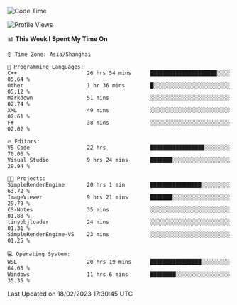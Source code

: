 <!--START_SECTION:waka-->
![Code Time](http://img.shields.io/badge/Code%20Time-663%20hrs%208%20mins-blue)

![Profile Views](http://img.shields.io/badge/Profile%20Views-0-blue)

📊 **This Week I Spent My Time On** 

```text
⌚︎ Time Zone: Asia/Shanghai

💬 Programming Languages: 
C++                      26 hrs 54 mins      █████████████████████░░░░   85.64 % 
Other                    1 hr 36 mins        █░░░░░░░░░░░░░░░░░░░░░░░░   05.12 % 
Markdown                 51 mins             ░░░░░░░░░░░░░░░░░░░░░░░░░   02.74 % 
XML                      49 mins             ░░░░░░░░░░░░░░░░░░░░░░░░░   02.61 % 
F#                       38 mins             ░░░░░░░░░░░░░░░░░░░░░░░░░   02.02 % 

🔥 Editors: 
VS Code                  22 hrs              █████████████████░░░░░░░░   70.06 % 
Visual Studio            9 hrs 24 mins       ███████░░░░░░░░░░░░░░░░░░   29.94 % 

🐱‍💻 Projects: 
SimpleRenderEngine       20 hrs 1 min        ████████████████░░░░░░░░░   63.72 % 
ImageViewer              9 hrs 21 mins       ███████░░░░░░░░░░░░░░░░░░   29.79 % 
CS-Notes                 35 mins             ░░░░░░░░░░░░░░░░░░░░░░░░░   01.88 % 
tinyobjloader            24 mins             ░░░░░░░░░░░░░░░░░░░░░░░░░   01.31 % 
SimpleRenderEngine-VS    23 mins             ░░░░░░░░░░░░░░░░░░░░░░░░░   01.25 % 

💻 Operating System: 
WSL                      20 hrs 19 mins      ████████████████░░░░░░░░░   64.65 % 
Windows                  11 hrs 6 mins       ████████░░░░░░░░░░░░░░░░░   35.35 % 

```


 Last Updated on 18/02/2023 17:30:45 UTC
<!--END_SECTION:waka-->